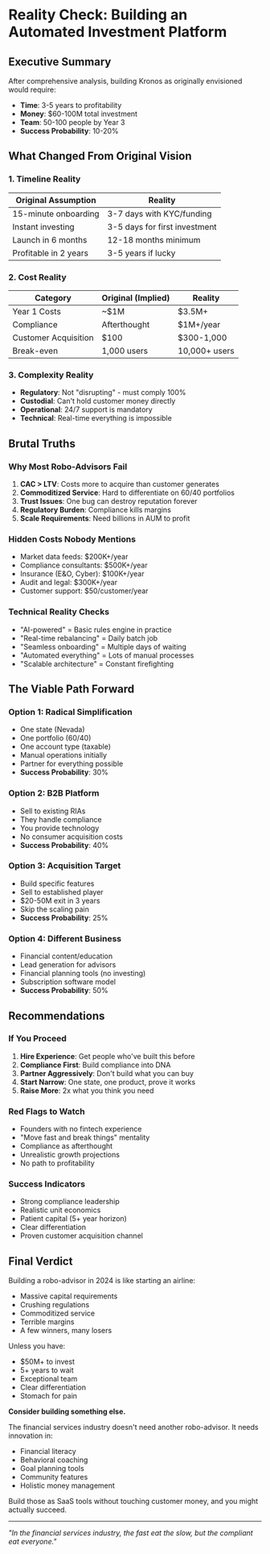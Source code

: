 # Reality Check: Building an Automated Investment Platform

## Executive Summary

After comprehensive analysis, building Kronos as originally envisioned would require:
- **Time**: 3-5 years to profitability
- **Money**: $60-100M total investment  
- **Team**: 50-100 people by Year 3
- **Success Probability**: 10-20%

## What Changed From Original Vision

### 1. Timeline Reality
| Original Assumption | Reality |
|-------------------|----------|
| 15-minute onboarding | 3-7 days with KYC/funding |
| Instant investing | 3-5 days for first investment |
| Launch in 6 months | 12-18 months minimum |
| Profitable in 2 years | 3-5 years if lucky |

### 2. Cost Reality
| Category | Original (Implied) | Reality |
|----------|-------------------|----------|
| Year 1 Costs | ~$1M | $3.5M+ |
| Compliance | Afterthought | $1M+/year |
| Customer Acquisition | $100 | $300-1,000 |
| Break-even | 1,000 users | 10,000+ users |

### 3. Complexity Reality
- **Regulatory**: Not "disrupting" - must comply 100%
- **Custodial**: Can't hold customer money directly
- **Operational**: 24/7 support is mandatory
- **Technical**: Real-time everything is impossible

## Brutal Truths

### Why Most Robo-Advisors Fail
1. **CAC > LTV**: Costs more to acquire than customer generates
2. **Commoditized Service**: Hard to differentiate on 60/40 portfolios
3. **Trust Issues**: One bug can destroy reputation forever
4. **Regulatory Burden**: Compliance kills margins
5. **Scale Requirements**: Need billions in AUM to profit

### Hidden Costs Nobody Mentions
- Market data feeds: $200K+/year
- Compliance consultants: $500K+/year
- Insurance (E&O, Cyber): $100K+/year
- Audit and legal: $300K+/year
- Customer support: $50/customer/year

### Technical Reality Checks
- "AI-powered" = Basic rules engine in practice
- "Real-time rebalancing" = Daily batch job
- "Seamless onboarding" = Multiple days of waiting
- "Automated everything" = Lots of manual processes
- "Scalable architecture" = Constant firefighting

## The Viable Path Forward

### Option 1: Radical Simplification
- One state (Nevada)
- One portfolio (60/40)
- One account type (taxable)
- Manual operations initially
- Partner for everything possible
- **Success Probability**: 30%

### Option 2: B2B Platform
- Sell to existing RIAs
- They handle compliance
- You provide technology
- No consumer acquisition costs
- **Success Probability**: 40%

### Option 3: Acquisition Target
- Build specific features
- Sell to established player
- $20-50M exit in 3 years
- Skip the scaling pain
- **Success Probability**: 25%

### Option 4: Different Business
- Financial content/education
- Lead generation for advisors
- Financial planning tools (no investing)
- Subscription software model
- **Success Probability**: 50%

## Recommendations

### If You Proceed
1. **Hire Experience**: Get people who've built this before
2. **Compliance First**: Build compliance into DNA
3. **Partner Aggressively**: Don't build what you can buy
4. **Start Narrow**: One state, one product, prove it works
5. **Raise More**: 2x what you think you need

### Red Flags to Watch
- Founders with no fintech experience
- "Move fast and break things" mentality
- Compliance as afterthought
- Unrealistic growth projections
- No path to profitability

### Success Indicators
- Strong compliance leadership
- Realistic unit economics
- Patient capital (5+ year horizon)
- Clear differentiation
- Proven customer acquisition channel

## Final Verdict

Building a robo-advisor in 2024 is like starting an airline:
- Massive capital requirements
- Crushing regulations
- Commoditized service
- Terrible margins
- A few winners, many losers

Unless you have:
- $50M+ to invest
- 5+ years to wait
- Exceptional team
- Clear differentiation
- Stomach for pain

**Consider building something else.**

The financial services industry doesn't need another robo-advisor. It needs innovation in:
- Financial literacy
- Behavioral coaching  
- Goal planning tools
- Community features
- Holistic money management

Build those as SaaS tools without touching customer money, and you might actually succeed.

---

*"In the financial services industry, the fast eat the slow, but the compliant eat everyone."*